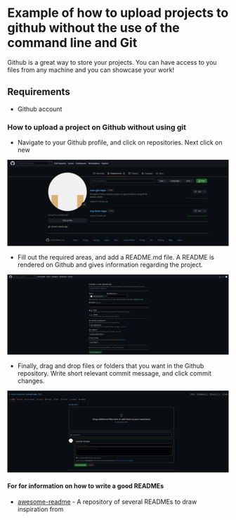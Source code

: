 # Example of how to upload projects to github without the use of the command line and Git

Github is a great way to store your projects. You can have access to you files from any machine and you can showcase your work!

## Requirements 

- Github account

### How to upload a project on Github without using git

- Navigate to your Github profile, and click on repositories. Next click on new 

![step 1](./images/step_1.png)

- Fill out the required areas, and add a README.md file. A README is rendered on Github and gives information regarding the project. 

![step 2](./images/step_2.png)

- Finally, drag and drop files or folders that you want in the Github repository. Write short relevant commit message, and click commit changes.

![step 3](./images/step_3.png)

#### For for information on how to write a good READMEs

- [awesome-readme](https://github.com/matiassingers/awesome-readme) - A repository of several READMEs to draw inspiration from

